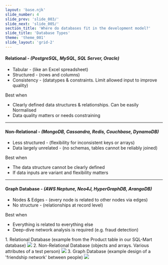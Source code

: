 ```yaml
---
layout: 'base.njk'
slide_number: 4
slide_prev: 'slide_003/'
slide_next: 'slide_005/'
section_title: 'Where do databases fit in the development model?'
slide_title: 'Database Types'
theme: 'theme_001'
slide_layout: 'grid-2'
---
```


<section class="slide__text">

#### Relational - *(PostgreSQL, MySQL, SQL Server, Oracle)*
- Tabular - <span>(like an Excel spreadsheet)</span>
- Structured - <span>(rows and columns)</span>
- Consistency - <span>(datatypes & constraints.  Limit allowed input to improve quality)</span>

<span>Best when</span>
- <span>Clearly defined data structures & relationships.  Can be easily Normalised</span>
- <span>Data quality matters or needs constraining</span>

---

#### Non-Relational - *(MongoDB, Cassandra, Redis, Couchbase, DynamoDB)*
- Less structured - <span>(flexibility for inconsistent keys or arrays)</span>
- Data largely unrelated - <span>(no schemas, tables cannot be reliably joined)</span>

<span>Best when</span>
- <span>The data structure cannot be clearly defined</span>
- <span>If data inputs are variant and flexibility matters</span>

---

#### Graph Database - *(AWS Neptune, Neo4J, HyperGraphDB, ArangoDB)*
- Nodes & Edges - <span>(every node is related to other nodes via edges)</span>
- No structure - <span>(relationships at record level)</span>

<span>Best when</span>
- <span> Everything is related to everything else</span>
- <span> Deep-dive network analysis is required (e.g. fraud detection)</span>

</section>

<section class="slide__images">
<caption>1. Relational Database (example from the Product table in our SQL-Mart database)</caption>
<img src="{{ '../../images/001_Database_Types_Relational.png' | url }}" />
<caption>2. Non-Relational Database (objects and arrays. Various attributes of a test person)</caption>
<img src="{{ '../../images/001_Database_Types_Non_Relational.png' | url }}" />
<caption>3. Graph Database (example design of a 'friendship network' between people)</caption>
<img src="{{ '../../images/001_Database_Types_Graph.png' | url }}" />
</section>

